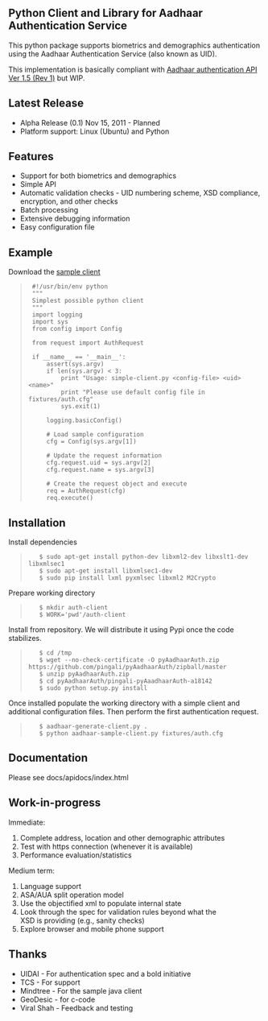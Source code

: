 Python Client and Library for Aadhaar Authentication Service
------------------------------------------------------------

This python package supports biometrics and demographics
authentication using the Aadhaar Authentication Service (also known as
UID).

This implementation is basically compliant with
[Aadhaar authentication API Ver 1.5 (Rev 1)][spec] but WIP. 

[spec]: http://uidai.gov.in/images/FrontPageUpdates/aadhaar_authentication_api_1_5_rev1_1.pdf

Latest Release
--------------

  * Alpha Release (0.1) Nov 15, 2011 - Planned 
  * Platform support: Linux (Ubuntu) and Python 

Features
--------

  * Support for both biometrics and demographics
  * Simple API 
  * Automatic validation checks - UID numbering scheme, XSD compliance,
    encryption, and other checks    
  * Batch processing 
  * Extensive debugging information 
  * Easy configuration file

Example
-------

Download the [sample client][dl] 

[dl]: https://github.com/pingali/pyAadhaarAuth/blob/master/AadhaarAuth/simple-client.py

>         
>         
>      #!/usr/bin/env python     
>      """     
>      Simplest possible python client      
>      """      
>      import logging    
>      import sys    
>      from config import Config    
>      
>      from request import AuthRequest
>      
>      if __name__ == '__main__':   
>          assert(sys.argv)   
>          if len(sys.argv) < 3:   
>              print "Usage: simple-client.py <config-file> <uid> <name>"   
>              print "Please use default config file in fixtures/auth.cfg"    
>              sys.exit(1)    
>      
>          logging.basicConfig()   
>          
>          # Load sample configuration    
>          cfg = Config(sys.argv[1])   
>             
>          # Update the request information    
>          cfg.request.uid = sys.argv[2]   
>          cfg.request.name = sys.argv[3]   
>      
>          # Create the request object and execute   
>          req = AuthRequest(cfg)   
>          req.execute()   
>     


Installation
------------

Install dependencies    

>        $ sudo apt-get install python-dev libxml2-dev libxslt1-dev libxmlsec1    
>        $ sudo apt-get install libxmlsec1-dev    
>        $ sudo pip install lxml pyxmlsec libxml2 M2Crypto    

Prepare working directory 

>        $ mkdir auth-client   
>        $ WORK='pwd'/auth-client   

Install from repository. We will distribute it using Pypi once the
code stabilizes.

>        $ cd /tmp   
>        $ wget --no-check-certificate -O pyAadhaarAuth.zip https://github.com/pingali/pyAadhaarAuth/zipball/master   
>        $ unzip pyAadhaarAuth.zip    
>        $ cd pyAadhaarAuth/pingali-pyAaadhaarAuth-a18142   
>        $ sudo python setup.py install    

Once installed populate the working directory with a simple client and
additional configuration files. Then perform the first authentication
request. 

>        $ aadhaar-generate-client.py . 
>        $ python aadhaar-sample-client.py fixtures/auth.cfg    

Documentation
-------------

Please see docs/apidocs/index.html

Work-in-progress    
----------------

  Immediate: 
  1. Complete address, location and other demographic attributes     
  2. Test with https connection (whenever it is available) 
  3. Performance evaluation/statistics    

  Medium term:  
  1. Language support 
  2. ASA/AUA split operation model 
  3. Use the objectified xml to populate internal state    
  4. Look through the spec for validation rules beyond what the    
     XSD is providing (e.g., sanity checks)    
  5. Explore browser and mobile phone support 

Thanks 
------   

  * UIDAI      - For authentication spec and a bold initiative
  * TCS        - For support    
  * Mindtree   - For the sample java client    
  * GeoDesic   - for c-code    
  * Viral Shah - Feedback and testing    
